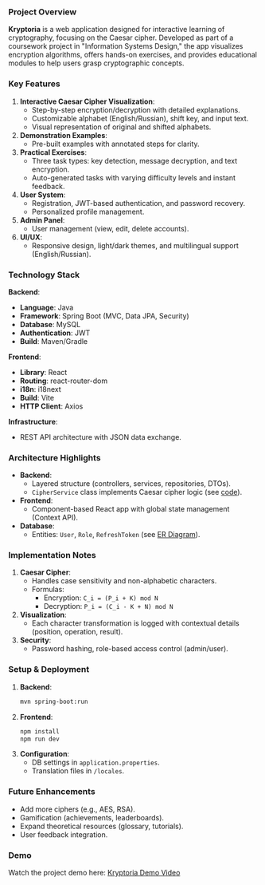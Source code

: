 ### Project Overview  
**Kryptoria** is a web application designed for interactive learning of cryptography, focusing on the Caesar cipher. Developed as part of a coursework project in "Information Systems Design," the app visualizes encryption algorithms, offers hands-on exercises, and provides educational modules to help users grasp cryptographic concepts.  

### Key Features  
1. **Interactive Caesar Cipher Visualization**:  
   - Step-by-step encryption/decryption with detailed explanations.  
   - Customizable alphabet (English/Russian), shift key, and input text.  
   - Visual representation of original and shifted alphabets.  
2. **Demonstration Examples**:  
   - Pre-built examples with annotated steps for clarity.  
3. **Practical Exercises**:  
   - Three task types: key detection, message decryption, and text encryption.  
   - Auto-generated tasks with varying difficulty levels and instant feedback.  
4. **User System**:  
   - Registration, JWT-based authentication, and password recovery.  
   - Personalized profile management.  
5. **Admin Panel**:  
   - User management (view, edit, delete accounts).  
6. **UI/UX**:  
   - Responsive design, light/dark themes, and multilingual support (English/Russian).

### Technology Stack  
**Backend**:  
- **Language**: Java  
- **Framework**: Spring Boot (MVC, Data JPA, Security)  
- **Database**: MySQL  
- **Authentication**: JWT  
- **Build**: Maven/Gradle  

**Frontend**:  
- **Library**: React  
- **Routing**: react-router-dom  
- **i18n**: i18next  
- **Build**: Vite  
- **HTTP Client**: Axios  

**Infrastructure**:  
- REST API architecture with JSON data exchange.  

### Architecture Highlights  
- **Backend**:  
  - Layered structure (controllers, services, repositories, DTOs).  
  - `CipherService` class implements Caesar cipher logic (see [code](CipherService.java)).  
- **Frontend**:  
  - Component-based React app with global state management (Context API).  
- **Database**:  
  - Entities: `User`, `Role`, `RefreshToken` (see [ER Diagram](ER_Diagram.png)).  

### Implementation Notes  
1. **Caesar Cipher**:  
   - Handles case sensitivity and non-alphabetic characters.  
   - Formulas:  
     - Encryption: `C_i = (P_i + K) mod N`  
     - Decryption: `P_i = (C_i - K + N) mod N`  
2. **Visualization**:  
   - Each character transformation is logged with contextual details (position, operation, result).  
3. **Security**:  
   - Password hashing, role-based access control (admin/user).  

### Setup & Deployment  
1. **Backend**:  
   ```bash 
   mvn spring-boot:run 
   ```  
2. **Frontend**:  
   ```bash 
   npm install 
   npm run dev 
   ```  
3. **Configuration**:  
   - DB settings in `application.properties`.  
   - Translation files in `/locales`.  

### Future Enhancements  
- Add more ciphers (e.g., AES, RSA).  
- Gamification (achievements, leaderboards).  
- Expand theoretical resources (glossary, tutorials).  
- User feedback integration.  

### Demo  
Watch the project demo here: [Kryptoria Demo Video](https://youtu.be/gPdu2rw_OFs)  

